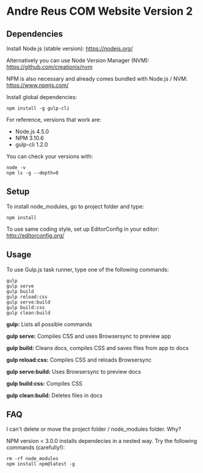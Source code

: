 # Andre Reus COM Website Version 2

## Dependencies

Install Node.js (stable version): https://nodejs.org/

Alternatively you can use Node Version Manager (NVM): https://github.com/creationix/nvm

NPM is also necessary and already comes bundled with Node.js / NVM: https://www.npmjs.com/

Install global dependencies:

```
npm install -g gulp-cli
```

For reference, versions that work are:

- Node.js 4.5.0
- NPM 3.10.6
- gulp-cli 1.2.0

You can check your versions with:

```
node -v
npm ls -g --depth=0
```

## Setup

To install node_modules, go to project folder and type:

```
npm install
```

To use same coding style, set up EditorConfig in your editor: http://editorconfig.org/

## Usage

To use Gulp.js task runner, type one of the following commands:

```
gulp
gulp serve
gulp build
gulp reload:css
gulp serve:build
gulp build:css
gulp clean:build
```

**gulp:** Lists all possible commands

**gulp serve:** Compiles CSS and uses Browsersync to preview app

**gulp build:** Cleans docs, compiles CSS and saves files from app to docs

**gulp reload:css:** Compiles CSS and reloads Browsersync

**gulp serve:build:** Uses Browsersync to preview docs

**gulp build:css:** Compiles CSS

**gulp clean:build:** Deletes files in docs

## FAQ

I can't delete or move the project folder / node_modules folder. Why?

NPM version < 3.0.0 installs dependecies in a nested way. Try the following commands (carefully!):

```
rm -rf node_modules
npm install npm@latest -g
```
